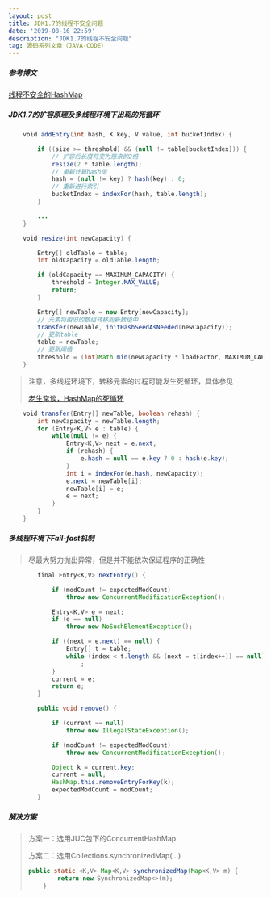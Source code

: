 ```yaml
---
layout: post
title: JDK1.7的线程不安全问题
date: '2019-08-16 22:59'
description: "JDK1.7的线程不安全问题"
tag: 源码系列文章（JAVA-CODE）
---
```


##### 参考博文

[线程不安全的HashMap](https://www.e-learn.cn/content/qita/1039497)



##### JDK1.7的扩容原理及多线程环境下出现的死循环

```java
    void addEntry(int hash, K key, V value, int bucketIndex) {

        if ((size >= threshold) && (null != table[bucketIndex])) {
            // 扩容后长度将变为原来的2倍
            resize(2 * table.length);
            // 重新计算hash值
            hash = (null != key) ? hash(key) : 0;
            // 重新进行索引
            bucketIndex = indexFor(hash, table.length);
        }

        ...
    }
```

```java
    void resize(int newCapacity) {

        Entry[] oldTable = table;
        int oldCapacity = oldTable.length;

        if (oldCapacity == MAXIMUM_CAPACITY) {
            threshold = Integer.MAX_VALUE;
            return;
        }

        Entry[] newTable = new Entry[newCapacity];
        // 元素将由旧的数组转移到新数组中
        transfer(newTable, initHashSeedAsNeeded(newCapacity));
        // 更新table
        table = newTable;
        // 更新阈值
        threshold = (int)Math.min(newCapacity * loadFactor, MAXIMUM_CAPACITY + 1);
    }
```

> 注意，多线程环境下，转移元素的过程可能发生死循环，具体参见
>
> [老生常谈，HashMap的死循环](https://juejin.im/post/5a66a08d5188253dc3321da0#heading-4)

```java
    void transfer(Entry[] newTable, boolean rehash) {
        int newCapacity = newTable.length;
        for (Entry<K,V> e : table) {
            while(null != e) {
                Entry<K,V> next = e.next;
                if (rehash) {
                    e.hash = null == e.key ? 0 : hash(e.key);
                }
                int i = indexFor(e.hash, newCapacity);
                e.next = newTable[i];
                newTable[i] = e;
                e = next;
            }
        }
    }
```

##### 多线程环境下Fail-fast机制

> 尽最大努力抛出异常，但是并不能依次保证程序的正确性

```java
        final Entry<K,V> nextEntry() {

            if (modCount != expectedModCount)
                throw new ConcurrentModificationException();

            Entry<K,V> e = next;
            if (e == null)
                throw new NoSuchElementException();

            if ((next = e.next) == null) {
                Entry[] t = table;
                while (index < t.length && (next = t[index++]) == null)
                    ;
            }
            current = e;
            return e;
        }

        public void remove() {

            if (current == null)
                throw new IllegalStateException();

            if (modCount != expectedModCount)
                throw new ConcurrentModificationException();

            Object k = current.key;
            current = null;
            HashMap.this.removeEntryForKey(k);
            expectedModCount = modCount;
        }
```

##### 解决方案

> 方案一：选用JUC包下的ConcurrentHashMap
>
> 方案二：选用Collections.synchronizedMap(...)
>
> ```java
> public static <K,V> Map<K,V> synchronizedMap(Map<K,V> m) {
>         return new SynchronizedMap<>(m);
>     }
> ```
